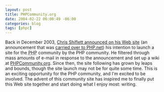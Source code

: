 ```yaml
---
layout: post
title: PHPCommunity.org
date: 2004-02-22 06:00:49 -06:00
categories: blog
tags: [phpc]
---
```

Back in December 2003, [Chris Shiflett announced on his Web site](http://shiflett.org/blog/2003/dec/php-community-site) (an announcement that was [carried over to PHP.net](http://php.net/archive/2003.php)) his intention to launch a site for the <abbr title="recursive acronym for PHP: Hypertext Preprocessor">PHP</abbr> community by the PHP community.  He filtered through mass amounts of e-mail in response to the announcement and set up a wiki at [PHPCommunity.org](http://www.phpcommunity.org).  Since then, the site following has grown by leaps and bounds, though the site launch may not be for quite some time.  This is an exciting opportunity for the PHP community, and I'm excited to be involved.  The advent of this community site has inspired me to finally put this Web site together and start doing what I enjoy most: writing.
